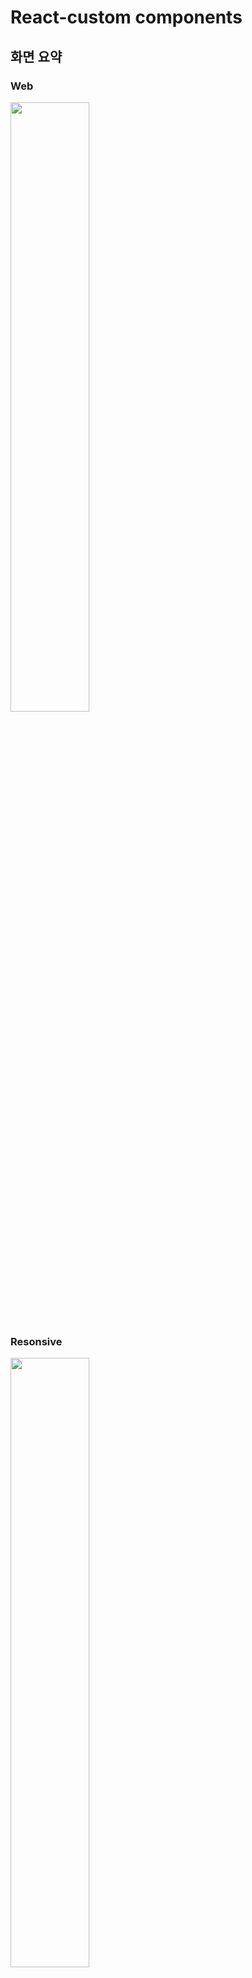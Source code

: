 # React-custom components
## 화면 요약
### Web
<img src="https://user-images.githubusercontent.com/87353284/162345615-7bb0c511-cbbc-49ee-ab96-34c7ec6c0969.gif" width="50%"/>

### Resonsive
<img src="https://user-images.githubusercontent.com/87353284/162367564-4b511dcf-3d9e-4115-b80d-6b3696c074eb.gif" width="50%"/>

Mobile 버전에서 좌측 상단의 메뉴를 클릭하면 메뉴바가 활성화됩니다.

<img src="https://user-images.githubusercontent.com/87353284/162757077-c5cb585d-0c83-40c9-8f9e-bd164233e356.gif" width="30%"/>

메뉴바 기능을 구현하는 과정에서 리액트 컴포넌트 렌더링 에러 이슈가 있었습니다.
```
Cannot update a component (xxx) while rendering a different component (xxx)
```

리액트에서 다른 구성요소를 렌더링하는 동안 특정 구성 요소를 업데이트 할 수 없다는 의미의 에러입니다. 
전역저장소(Redux toolkit 사용)에 영향을 주는 2개의 컴포넌트와 useSelector로 전역저장소를 참조하는 1개의 컴포넌트에서
데이터의 흐름을 단방향으로 흐르게끔 코드를 구현하여 해결하였습니다.

[에러핸들링 깃허브 이슈 링크](https://github.com/holystorySeo/react-custom-component/issues/13)

[에러핸들링 블로그 링크[detail version]](https://jobcoding.tistory.com/230)

## 화면 설명
React.js를 활용하여 custom component를 구현하고 있습니다.  
기능 구현에 직접적인 영향을 주는 라이브러리는 사용하지 않고 있습니다.

[페이지 링크](https://react-custom-component.vercel.app/)

React-custom-components 목록
1. Toggle
2. Modal
3. Tab
4. Tag
5. AutoComplete
6. ClickToEdit
7. Carousel - index, slider
8. Infinite scroll (예정)
9. Loading (예정)


## 구현 방법
리액트의 Hook인 useState, useEffect, useRef를 활용하여  
입력값과 이벤트 핸들러에 따라 component 기능이 작동하도록 하였습니다.

### `Toggle`
#### 설명
useState를 사용하여 토글 버튼의 on/off 상태값을 체크합니다. 토글 버튼 제어를 위해서 toggleHandler라는 이벤트 핸들러를 사용하여 클릭할 때마다 상태값을 True/False로 체크했습니다. toggle 상태를 설명하는 description(toggle Switch on || toggle Switch off)은 조건부 연산자를 활용하여 구현하였습니다.

#### 기술 이슈
1.CSS: 토글 원이 이동을 하면서 배경색이 원의 중간까지만 채워지는 느낌의 효과   
<br>
[수정 전]: 한번에 배경색이 변합니다.

![Toggle 수정 전](https://user-images.githubusercontent.com/87353284/155888438-f5439d12-be82-4ca9-8b6f-54c47cedfb05.gif)  
<br>

[수정 후]: 토글 원의 이동과 함께 원의 중간까지만 배경색이 변합니다.

![Toggle 수정 후](https://user-images.githubusercontent.com/87353284/155888153-40f63f11-e920-45d8-959a-a366e4462960.gif)  

#### 해결 방법
background의 linear-gradient와 background-size 200%로 설정하여 해결하였습니다. linear-gradient(to left,  ${subColor} 50%, ${mainColor} 50%) right은 오른쪽에서 왼쪽으로 gradient 효과를 주는데 subColor 50%를 시작으로 mainColor 50%으로 색깔이 점차 변한다는 의미입니다. 그런데 이 설정의 상태에서 background-size를 200%(100%이 아님)으로 주면 mainColor 50%을 준게 결국에는 mainColr 100%와 동일한 효과를 주게 되는 것입니다.

토글 버튼을 누르면 background: linear-gradient(to right,  ${mainColor} 50%, ${subColor} 50%) left으로 바뀌는데 이건 왼쪽에서 오른쪽으로 mainColor에서 subColor로 바뀐다는 의미인데 처음과는 반대로 subColor 50%을 준게 background-size 200% 설정에 영향을 받아 subColor 100%와 동일하게 됩니다.

```js
>.toggle-container {
    background: linear-gradient(to left,  ${subColor} 50%, ${mainColor} 50%) right;
    background-size: 200%;
    transition: 1s;
    &.toggle--checked {
      background: linear-gradient(to right,  ${mainColor} 50%, ${subColor} 50%) left;
      background-size: 200%;
      transition: 1s;
    }
```

### `Modal`
#### 설명
Modal 컴포넌트는 useState를 사용하여 모달 창의 open/close 여부를 확인할 수 있도록 하였습니다.
모달창과 배경을 제어하기 위해 이벤트 핸들러 modalHanlder를 사용하였습니다.
모달 Background 컴포넌트는 modal이 열릴 때 뒤의 배경을 어둡게 만들어 줍니다.
github 이미지를 클릭하면 본인의 github로 이동합니다.

클릭하면 open Modal 버튼이 색상이 변하면서 활성화되는 것을 보실 수 있습니다.

<img src="https://user-images.githubusercontent.com/87353284/162758556-e5290ced-4e12-4ee4-b508-d0750a0698d7.gif" width="40%" />


#### 구현 화면
#### Web
<img src="https://user-images.githubusercontent.com/87353284/162754099-79c98597-81a5-4ca2-8220-157b5bb8aada.gif" width="40%" />

#### Mobile
<img src="https://user-images.githubusercontent.com/87353284/162754602-5fae4b4a-8f34-4ff8-bd7e-f57b56e23321.gif" width="20%"/>


### `Tab`
#### 설명
Tab 컴포넌트는 탭 메뉴 정보를 menuArr이라는 배열에 미리 담았고 특정 탭을 클릭할 때마다 index가 변경되는 상태값 체크를 위해 useState를 사용하였습니다. li 태그로 메뉴를 생성하고, 각 메뉴 탭을 클릭하였을 경우 뷰가 전환되도록 index 상태값을 변경시키주는 이벤트 핸들러 tabHanlder를 사용하였습니다. 조건부 연산자를 활용하여 클릭한 탭 메뉴만 변하도록 submenu-focused 클래스 변환을 구현하였습니다.

#### 추가 구현 기능
1. 문제의 정답을 확인할 수 있는 문제 풀이 기능을 추가하여서 모듈의 기능을 풍성하게 하였습니다.

#### Web
<img src="https://user-images.githubusercontent.com/87353284/162759586-7b4a1d62-4ed3-4a9d-9b70-270878b88816.gif" width="40%" />

#### Mobile
<img src="https://user-images.githubusercontent.com/87353284/162768247-14ca08e5-ef42-4c0b-9b55-225b21dc15e9.gif" width="20%" />

2. 이미지 스프라이트 기법을 적용하여 '코드 문제 이미지'를 UI에 표출 시켰습니다. background-image의 url 속성을 주고 각 문제마다 background-position과 background-size를 알맞게 설정하여 이미지 로딩 횟수를 줄였습니다.

```js
.contents0 {
    width: 130px;
    height: 100px;
    background-position: -30px -24px;
    background-image: url('2e850889ec97.jpeg');
    background-size: 500%;
  }

  .contents1 {
    width: 230px;
    height: 120px;
    background-position: -35px -195px;
    background-image: url('2e850889ec97.jpeg');
    background-size: 300%;
  }

  .contents2 {
    width: 130px;
    height: 120px;
    background-position: -700px -60px;
    background-image: url('2e850889ec97.jpeg');
    background-size: 340%;
  }
```

#### 기술 이슈
1. 보기를 선택한 상태에서 다른 보기를 선택하면 선택한 보기외에 나머지 보기를 선택하지 않은 상태로 변경하기
2. 이미 체크한 보기를 다시 선택하면 선택하지 않은 상태로 변경하기

   <img src="https://user-images.githubusercontent.com/87353284/162765878-78a0ae15-18a9-4399-a76e-e27d258bc681.gif" />

#### 해결 방법
document.querySelectorAll(`input[type=checkbox]`).forEach로 순회하여 el.checked = false로 할당하였습니다. checkedValue 상태변수에 현재 선택된 보기의 value값을 할당하고 클릭 이벤트 콜백함수로 전달된 인자의 value값과 checkedValue 값이 같으면 '이미 클릭된 요소를 다시 클릭한 것으로 확인'하여 checked 여부를 false로 변경하는 방식으로 해결하였습니다.

```js
    if (checkedValue === target.value) {
      // 이미 클릭된 요소를 다시 클릭하면 checked 여부 false로 변경
      target.checked = false;
      setCheckedValue('');
    } else {
      // 클릭되지 않은 요소를 클릭하면 그 요소를 제외한 나머지는 checked false로 변경
      document.querySelectorAll(`input[type=checkbox]`).forEach((el) => {
        el.checked = false;
      });
      target.checked = true;
      setCheckedValue(target.value);
    }
```

### `Tag`
#### 설명
Tag 컴포넌트는 tagData라는 배열 형태의 상태를 가집니다. inputValue 상태로 입력값을 체크하고 Enter를 누르면 addTagData 이벤트 핸들러가 작동하여 기존의 배열값에 추가가 되어서 랜더링 됩니다.
TagCloseIcon을 클릭하면 removeTagData 함수가 작동하여 배열에서 해당 index를 가진 태그가 삭제되게 됩니다. isBeenTag라는 상태로 tag 유무를 확인하여 '전체삭제' button의 활성화를 결정합니다.

#### 구현 화면
|Web|Mobile|
|:-:|:-:|
|<img src="https://user-images.githubusercontent.com/87353284/163113708-07752263-3bad-4a88-8b70-4bdb99eed86c.gif" width="80%" />|<img src="https://user-images.githubusercontent.com/87353284/163113969-d9c5198a-2adf-46bf-b2c5-dbf3a1b6b59c.gif" width="80%" />|

### `AutoComplete`

AutoCmoplete 컴포넌트는 hasText 상태값으로 input 값의 유무를 확인합니다. matchedListsms 추천 항목을 dropDown 형식으로 보일 수 있도록 filter 역할을 합니다.

handleCloseDropDown 이벤트 핸들러는 AutoCompleteContainer 영역 밖을 클릭하면 input창이 초기화되는 역할을 합니다.

li 태그로 구현된 추천항목 목록에서 개별 목록을 선택하면 input 창의 값을 선택한 값으로 바꾸어 주는 selectList 함수도 있습니다. 

handleCloseDropDown 도 onClick함수이기 때문에 selectList 함수에는 부모 요소에 이벤트가 전달되는 이벤트 버블링 방지를 위해 stopPropagation 함수를 추가하였습니다.

### `ClickToEdit`

Myinput 컴포넌트는 isEditMode 여부를 체크하는 상태가 존재합니다. newValue 값은 isEditMode가 true일 때 작동을합니다. 조건부 렌더링을 이용하여 Edit가 가능할 때 inputEidt 컴포넌트를 불러옵니다.

onBlur 이벤트는 브라우저 창이 포커스를 잃었을 경우에 동작되며 커서가 input 태그를 떠나게 되면 EditMode가 false가 되며 input에 입력되어 있는 값이 아래의 텍스트 영역의 값으로 업데이트 됩니다.

## 어려웠던 점과 해결방법(에러 핸들링)

1. Tag : TagContainer 안에 input 태그와 Close 버튼이 함께 있는 상태에서 input태그에 커서를 놓았을 때 focus가 되는 부분을 없애고 TagContainer가 focust 처리되는 기능을 구현하려고 하였으나 잘되지 않았습니다. CSS 의사클래스(가상클래스) focus-within을 활용하여 문제를 해결하였습니다.
(추가로 볼만한 것들 - :focus, :focus-visible)

2. AutoComplete : 추천항목 리스트 드랍다운 CSS 구현이 어려웠습니다. input 태그를 감싸는 container의 border값을 top-left, top-right를 변화시켜 주어서 위에 있는 input태그와 아래로 펼쳐지는 드랍다운이 하나의 모양인것 처럼 구현해서 해결하였습니다.

3. ClickToEdit : 지금까지 custom 컴포넌트와 달리 2개의 return문을 가지고 있습니다. MyInput 컴포넌트와 ClickToEdit 컴포넌트 이렇게 2개입니다. 마치 컴포넌트 폴더와 page 폴더로 나누어진 것과 같습니다. MyInput 컴포넌트는 ClickToEdit의 자식 컴포넌트로 props를 전달받습니다. props 전달없이 단 한개의 컴포넌트 안에 모든 상태값을 넣었다면 다소 복잡해질 수 있는 코드 구조를 잘게 나누어서 구현했습니다.

## 실행 방법


